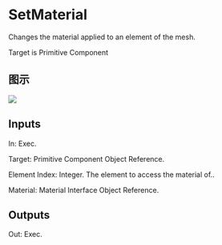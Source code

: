 # SetMaterial

Changes the material applied to an element of the mesh.

Target is Primitive Component

## 图示

![]($-20221218-20381751.png)

## Inputs

In: Exec.

Target: Primitive Component Object Reference.

Element Index: Integer. The element to access the material of..

Material: Material Interface Object Reference.  

## Outputs

Out: Exec.

